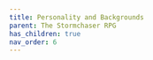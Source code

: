 ```yaml
---
title: Personality and Backgrounds
parent: The Stormchaser RPG
has_children: true
nav_order: 6
---
```

